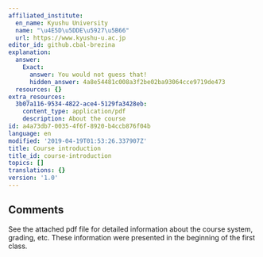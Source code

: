 ```yaml
---
affiliated_institute:
  en_name: Kyushu University
  name: "\u4E5D\u5DDE\u5927\u5B66"
  url: https://www.kyushu-u.ac.jp
editor_id: github.cbal-brezina
explanation:
  answer:
    Exact:
      answer: You would not guess that!
      hidden_answer: 4a8e54481c008a3f2be02ba93064cce9719de473
  resources: {}
extra_resources:
  3b07a116-9534-4822-ace4-5129fa3428eb:
    content_type: application/pdf
    description: About the course
id: a4a73db7-0035-4f6f-8920-b4ccb876f04b
language: en
modified: '2019-04-19T01:53:26.337907Z'
title: Course introduction
title_id: course-introduction
topics: []
translations: {}
version: '1.0'
---
```


## Comments

See the attached pdf file for detailed information about the course system, grading, etc. These information were presented in the beginning of the first class.






